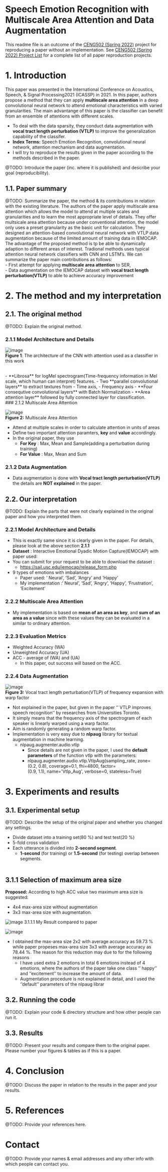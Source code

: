 # Speech Emotion Recognition with Multiscale Area Attention  and Data Augmentation 

This readme file is an outcome of the [CENG502 (Spring 2022)](https://ceng.metu.edu.tr/~skalkan/ADL/) project for reproducing a paper without an implementation. See [CENG502 (Spring 2022) Project List]([https://github.com/sinankalkan/CENG502-Spring2021](https://github.com/CENG502-Projects/CENG502-Spring2022)) for a complete list of all paper reproduction projects.

# 1. Introduction
This paper was presented in the International Conference on Acoustics, Speech, & Signal Processing2021 (ICASSP) in 2021. In this paper, authors propose a method that they can apply **multiscale area attention** in a deep convolutional neural network to attend emotional characteristics with varied granularities. The main advantange of this paper is the classifier can benefit from an ensemble of attentions with different scales.
  - To deal with the data sparsity, they conduct data augmentation with **vocal tract length perturbation (VTLP)** to improve the generalization capability of the classifer.
  - **Index Terms:** Speech Emotion Recognition, convolutional neural network, attention mechanism and data augmentation.
  - I will try to reproduce the results given in the paper according to the methods described in the paper.

@TODO: Introduce the paper (inc. where it is published) and describe your goal (reproducibility).

## 1.1. Paper summary

@TODO: Summarize the paper, the method & its contributions in relation with the existing literature.
   The authors of the paper apply multiscale area attention which allows the model to attend at multiple scales and granularities and to learn the most appropriate level of details. They offer multsicale area attention because under conventional attention, the model only uses a preset granularity as the basic unit for calculation. They designed an attention-based convolutional neural network with VTLP data augmentation because of the limited amount of training data in IEMOCAP. The advantage of the proposed method is tp be able to dynamically adaption to different areas of interest. Tradional methods uses typical attention neural network classifiers with CNN and LSTM’s. 
   We can summarize the paper main contributions as follows:
   <br/>
    - First attempt for applying **multiscale area attention** to SER,
    <br/>
    - Data augmentation on the IEMOCAP dataset with **vocal tract length perturbation(VTLP)** to able to achieve accuracy improvement


# 2. The method and my interpretation

## 2.1. The original method

@TODO: Explain the original method.
### 2.1.1 Model Architecture and Details
![image](https://user-images.githubusercontent.com/53267971/177052946-75265b17-0787-49ff-b830-a1dae08fa20e.png)
 <br/>
**Figure 1**: The architecture of the CNN with attention used as a classifier in this work

   <br/>
   - **Librosa** for logMel spectrogram(Time-frequency information in Mel scale, which human can interpret) features.
   - Two **parallel convolutional layers** to extract textures from
      - Time axis,
      - Frequency axis
   - **Four consequtive convolutional layers** with Batch Normalization
   - **Area attention layer** followed by fully connected layer for classification.
    <br/>
### 2.1.2 Multiscale Area Attention

![image](https://user-images.githubusercontent.com/53267971/177053093-90e325a5-41a5-4f4f-81a4-839a4e59556b.png)
 <br/>
**Figure 2:** Multiscale Area Attention 
  - Attend at multiple scales in order to calculate attention in units of areas
  - Define two important attention paramters, **key** and **value** accordingly.
  - In the original paper, they use
    - **For Key** : Max, Mean and Sample(adding a perturbation during training)
    - **For Value** : Max, Mean and Sum
### 2.1.2 Data Augmentation

- Data augmentation is done with 
**Vocal tract length perturbation(VTLP)** the details are **NOT explained** in the paper. 

## 2.2. Our interpretation 

@TODO: Explain the parts that were not clearly explained in the original paper and how you interpreted them.
 <br/>
### 2.2.1 Model Architecture and Details
 
  - This is exactly same since it is clearly given in the paper. For details, please look at the above section **2.1.1**
  - **Dataset** : Interactive Emotional Dyadic Motion Capture(IEMOCAP) with paper used:
  - You can submit for your request to be able to download the dataset :
      - https://sail.usc.edu/iemocap/release_form.php
  - 9 types of emotions with imbalances
    - Paper used: ‘ Neural’, ‘Sad’, ‘Angry’ and ‘Happy’
    - My implementation :‘ Neural’, ‘Sad’, ‘Angry’, ‘Happy’, ‘Frustration’, ‘Excitement’

  
### 2.2.2 Multiscale Area Attention
  - My implementation is based on **mean of an area as key**, and **sum of an area as a value** since with these values they can be evaluated in a similar to ordinary attention. 
### 2.2.3 Evaluation Metrics
  - Weighted Accuracy (WA)
  - Unweighted Accuracy (UA)
  - ACC - average of (WA) and (UA)
    - In this paper, out success will based on the ACC.
    
### 2.2.4 Data Augmentation
![image](https://user-images.githubusercontent.com/53267971/177053613-593e2a8e-2d76-4d18-aa18-4dbdc7314619.png)
<br/>
**Figure 3:** Vocal tract length perturbation(VTLP) of frequency expansion with warp factor
- Not explained in the paper, but given in the paper  ‘’ VTLP improves speech recognition’’ by researches from Universities Toronto.
- It simply means that the frequency axis of the spectrogram of each speaker is linearly warped using a warp factor.
- Aim is randomly generating a random warp factor.
- Implementation is very easy due to **nlpaug** library for textual augmentation in machine learning. 
  - nlpaug.augmenter.audio.vtlp
    - Since details are not given in the paper, I used the **default parameters** of the function vtlp with the parameters:
    - nlpaug.augmenter.audio.vtlp.VtlpAug(sampling_rate, zone=(0.2, 0.8), coverage=0.1, fhi=4800, factor=(0.9, 1.1), name='Vtlp_Aug', verbose=0, stateless=True) 

# 3. Experiments and results

## 3.1. Experimental setup

@TODO: Describe the setup of the original paper and whether you changed any settings.
  - Divide dataset into a training set(80 %) and test test(20 %)
  - 5-fold cross validation
  - Each utterance is divided into **2-second segment**.
    - **1-second** (for training) or **1.5-second** (for testing) overlap between segments.
    <br/>
## 3.1.1 Selection of maximum area size
**Proposed:** According to high ACC value two maximum area size is suggested:
  - 4x4 max-area size without augmentation
  - 3x3 max-area size with augmentation.

![image](https://user-images.githubusercontent.com/53267971/177053810-f78928aa-53c4-4004-945a-6bdbcc80ee38.png)
3.1.1.1 My Result compared to paper
  
![image](https://user-images.githubusercontent.com/53267971/177053845-6a49e827-ca6f-456c-947b-dc3a18323b32.png)
- I obtained the max-area size 2x2 with average accuracy as 59.73 % while paper propeses max-area size 3x3 with average accuracy as 78.44 %. The reason for this reduction may due to for the following reasons
  - I have used extra 2 emotions in total 6 emotions instead of 4 emotions, where the authors of the paper take one class ‘’ happy’’ and ‘’excitement’’ to increase the amount of data.
  - Augmentation procedure is not explained in detail, and I used the ‘’default’’ parameters of the nlpaug librar



## 3.2. Running the code

@TODO: Explain your code & directory structure and how other people can run it.

## 3.3. Results

@TODO: Present your results and compare them to the original paper. Please number your figures & tables as if this is a paper.

# 4. Conclusion

@TODO: Discuss the paper in relation to the results in the paper and your results.

# 5. References

@TODO: Provide your references here.

# Contact

@TODO: Provide your names & email addresses and any other info with which people can contact you.
